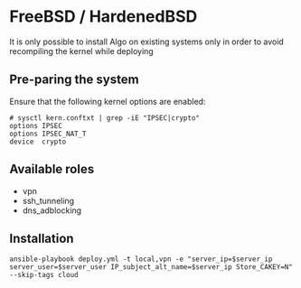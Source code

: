 # FreeBSD / HardenedBSD

It is only possible to install Algo on existing systems only in order to avoid recompiling the kernel while deploying

## Pre-paring the system

Ensure that the following kernel options are enabled:

```
# sysctl kern.conftxt | grep -iE "IPSEC|crypto"
options	IPSEC
options IPSEC_NAT_T
device	crypto
```

## Available roles

* vpn
* ssh_tunneling
* dns_adblocking

## Installation

`ansible-playbook deploy.yml -t local,vpn -e "server_ip=$server_ip server_user=$server_user IP_subject_alt_name=$server_ip Store_CAKEY=N" --skip-tags cloud`
